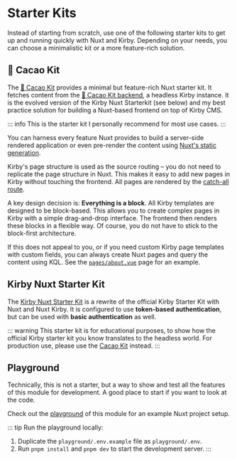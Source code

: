 # Starter Kits

Instead of starting from scratch, use one of the following starter kits to get up and running quickly with Nuxt and Kirby. Depending on your needs, you can choose a minimalistic kit or a more feature-rich solution.

## 🍫 Cacao Kit

The [🍫 Cacao Kit](https://github.com/johannschopplich/cacao-kit-frontend) provides a minimal but feature-rich Nuxt starter kit. It fetches content from the [🍫 Cacao Kit backend](https://github.com/johannschopplich/cacao-kit-backend), a headless Kirby instance. It is the evolved version of the Kirby Nuxt Starterkit (see below) and my best practice solution for building a Nuxt-based frontend on top of Kirby CMS.

::: info
This is the starter kit I personally recommend for most use cases.
:::

You can harness every feature Nuxt provides to build a server-side rendered application or even pre-render the content using [Nuxt's static generation](https://nuxt.com/docs/getting-started/deployment#static-hosting).

Kirby's page structure is used as the source routing – you do not need to replicate the page structure in Nuxt. This makes it easy to add new pages in Kirby without touching the frontend. All pages are rendered by the [catch-all route](https://github.com/johannschopplich/cacao-kit-frontend/blob/main/app/pages/%5B...slug%5D.vue).

A key design decision is: **Everything is a block**. All Kirby templates are designed to be block-based. This allows you to create complex pages in Kirby with a simple drag-and-drop interface. The frontend then renders these blocks in a flexible way. Of course, you do not have to stick to the block-first architecture.

If this does not appeal to you, or if you need custom Kirby page templates with custom fields, you can always create Nuxt pages and query the content using KQL. See the [`pages/about.vue`](https://github.com/johannschopplich/cacao-kit-frontend/blob/main/app/pages/about.vue) page for an example.

## Kirby Nuxt Starter Kit

The [Kirby Nuxt Starter Kit](https://github.com/johannschopplich/kirby-nuxt-starterkit) is a rewrite of the official Kirby Starter Kit with Nuxt and Nuxt Kirby. It is configured to use **token-based authentication**, but can be used with **basic authentication** as well.

::: warning
This starter kit is for educational purposes, to show how the official Kirby starter kit you know translates to the headless world. For production use, please use the [Cacao Kit](https://github.com/johannschopplich/cacao-kit-frontend) instead.
:::

## Playground

Technically, this is not a starter, but a way to show and test all the features of this module for development. A good place to start if you want to look at the code.

Check out the [playground](https://github.com/johannschopplich/nuxt-kirby/tree/main/playground) of this module for an example Nuxt project setup.

::: tip
Run the playground locally:

1. Duplicate the `playground/.env.example` file as `playground/.env`.
2. Run `pnpm install` and `pnpm dev` to start the development server.
:::

